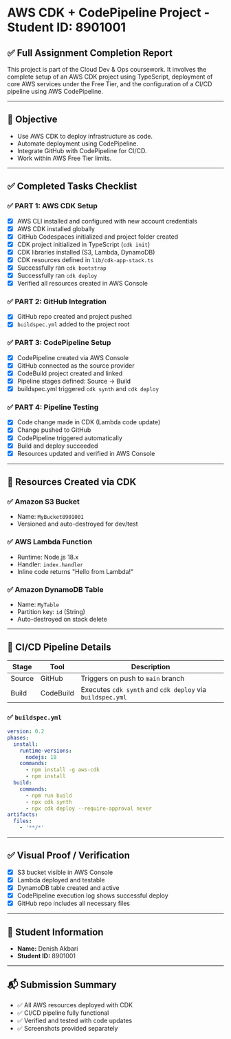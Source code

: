 
# AWS CDK + CodePipeline Project - Student ID: 8901001

## ✅ Full Assignment Completion Report

This project is part of the Cloud Dev & Ops coursework. It involves the complete setup of an AWS CDK project using TypeScript, deployment of core AWS services under the Free Tier, and the configuration of a CI/CD pipeline using AWS CodePipeline.

---

## 🎯 Objective

- Use AWS CDK to deploy infrastructure as code.
- Automate deployment using CodePipeline.
- Integrate GitHub with CodePipeline for CI/CD.
- Work within AWS Free Tier limits.

---

## ✅ Completed Tasks Checklist

### ✅ PART 1: AWS CDK Setup
- [x] AWS CLI installed and configured with new account credentials
- [x] AWS CDK installed globally
- [x] GitHub Codespaces initialized and project folder created
- [x] CDK project initialized in TypeScript (`cdk init`)
- [x] CDK libraries installed (S3, Lambda, DynamoDB)
- [x] CDK resources defined in `lib/cdk-app-stack.ts`
- [x] Successfully ran `cdk bootstrap`
- [x] Successfully ran `cdk deploy`
- [x] Verified all resources created in AWS Console

### ✅ PART 2: GitHub Integration
- [x] GitHub repo created and project pushed
- [x] `buildspec.yml` added to the project root

### ✅ PART 3: CodePipeline Setup
- [x] CodePipeline created via AWS Console
- [x] GitHub connected as the source provider
- [x] CodeBuild project created and linked
- [x] Pipeline stages defined: Source → Build
- [x] buildspec.yml triggered `cdk synth` and `cdk deploy`

### ✅ PART 4: Pipeline Testing
- [x] Code change made in CDK (Lambda code update)
- [x] Change pushed to GitHub
- [x] CodePipeline triggered automatically
- [x] Build and deploy succeeded
- [x] Resources updated and verified in AWS Console

---

## 🚀 Resources Created via CDK

### ✅ Amazon S3 Bucket
- Name: `MyBucket8901001`
- Versioned and auto-destroyed for dev/test

### ✅ AWS Lambda Function
- Runtime: Node.js 18.x
- Handler: `index.handler`
- Inline code returns "Hello from Lambda!"

### ✅ Amazon DynamoDB Table
- Name: `MyTable`
- Partition key: `id` (String)
- Auto-destroyed on stack delete

---

## 🔄 CI/CD Pipeline Details

| Stage   | Tool            | Description                                      |
|---------|-----------------|--------------------------------------------------|
| Source  | GitHub          | Triggers on push to `main` branch                |
| Build   | CodeBuild       | Executes `cdk synth` and `cdk deploy` via `buildspec.yml`

### ✅ `buildspec.yml`
```yaml
version: 0.2
phases:
  install:
    runtime-versions:
      nodejs: 18
    commands:
      - npm install -g aws-cdk
      - npm install
  build:
    commands:
      - npm run build
      - npx cdk synth
      - npx cdk deploy --require-approval never
artifacts:
  files:
    - '**/*'
```

---

## ✅ Visual Proof / Verification

- [x] S3 bucket visible in AWS Console
- [x] Lambda deployed and testable
- [x] DynamoDB table created and active
- [x] CodePipeline execution log shows successful deploy
- [x] GitHub repo includes all necessary files

---

## 👤 Student Information

- **Name:** Denish Akbari
- **Student ID:** 8901001

---

## 📬 Submission Summary

- ✅ All AWS resources deployed with CDK
- ✅ CI/CD pipeline fully functional
- ✅ Verified and tested with code updates
- ✅ Screenshots provided separately
